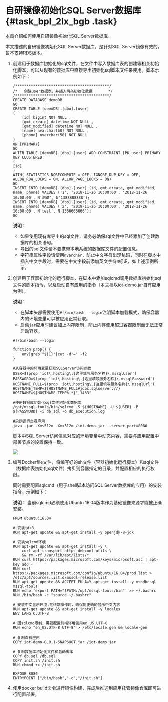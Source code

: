 # 自研镜像初始化SQL Server数据库 {#task_bpl_2lx_bgb .task}

本章介绍如何使用自研镜像初始化SQL Server数据库。

本文描述的自研镜像初始化SQL Server数据库，是针对SQL Server镜像有效的，暂不支持RDS版本。

1.  创建用于数据库初始化的sql文件，在文件中写入数据库表的创建等相关初始化脚本，可以从现有的数据库中直接导出初始化sql脚本文件来使用。脚本示例如下： 

    ```
    /******************************************/
    /*   创建user数据表，并插入两条初始化数据       */
    /******************************************/
    CREATE DATABASE demoDB
    GO
    CREATE TABLE [demoDB].[dbo].[user]
    (
    	[id] bigint NOT NULL ,
    	[gmt_create] datetime NOT NULL ,
    	[gmt_modified] datetime NOT NULL ,
    	[name] nvarchar(50) NOT NULL ,
    	[phone] nvarchar(50) NOT NULL 
    )
    ON [PRIMARY]
    GO
    ALTER TABLE [demoDB].[dbo].[user] ADD CONSTRAINT [PK_user] PRIMARY KEY CLUSTERED 
    (
    [id]
    )
    WITH( STATISTICS_NORECOMPUTE = OFF, IGNORE_DUP_KEY = OFF, ALLOW_ROW_LOCKS = ON, ALLOW_PAGE_LOCKS = ON)
    GO
    INSERT INTO [demoDB].[dbo].[user] (id, gmt_create, gmt_modified, name, phone) VALUES ('1', '2018-11-26 10:00:00', '2018-11-26 10:00:00', N'测试', N'1388888888');
    INSERT INTO [demoDB].[dbo].[user] (id, gmt_create, gmt_modified, name, phone) VALUES ('2', '2018-11-26 10:00:00', '2018-11-26 10:00:00', N'test', N'1366666666');
    GO
    ```

    **说明：** 

    -   如果使用现有库导出的sql文件，请务必确保sql文件中已经添加了创建数据库的相关语句。
    -   导出的sql文件请不要携带本地系统的数据库文件的配置信息。
    -   字符串属性字段请使用`nvarchar`，防止中文字符出现乱码，同时在脚本中插入中文字段时，需要在中文字段前添加英文字符`N`标识，如上述示例所示。
2.  创建用于容器初始化的运行脚本，在脚本中添加sqlcmd调用数据库初始化sql文件的脚本指令，以及启动自有应用的指令（本文档以iot-demo.jar自有应用为例）。 

    **说明：** 

    -   在脚本头部需要使用`#!/bin/bash --login`注明脚本加载模式，确保容器内的环境变量可以被应用正常获取。
    -   启动`jar`应用时建议加上内存限制，防止内存使用超过容器限制而无法正常启动容器。
    ```
    #!/bin/bash --login
    
    function prop() {
        env|grep "${1}"|cut -d'=' -f2
    }
    
    #从容器中的环境变量获取SQLServer访问参数
    USER=$(prop 'iot\.hosting\.{这里填写服务名称}\.mssqlUser')
    PASSWORD=$(prop 'iot\.hosting\.{这里填写服务名称}\.mssqlPassword')
    HOSTNAME_FULL=$(prop 'iot\.hosting\.{这里填写服务名称}\.mssqlUrl')
    HOSTNAME_TEMP=${HOSTNAME_FULL#jdbc:sqlserver://}
    HOSTNAME=${HOSTNAME_TEMP%:*}",1433"
    
    #使用数据库初始化sql文件初始化数据库
    /opt/mssql-tools/bin/sqlcmd -S ${HOSTNAME} -U ${USER} -P ${PASSWORD} -i db.sql -o db_execution.log
    
    #启动运行自有应用
    java -jar -Xms512m -Xmx512m /iot-demo.jar --server.port=8080
    ```

    脚本中SQL Server访问信息对应的环境变量中动态内容，需要与应用配置中部署节点的设置保持一致。

    ![](http://static-aliyun-doc.oss-cn-hangzhou.aliyuncs.com/assets/img/78711/154684629034066_zh-CN.png)

3.  编写Dockerfile文件，将编写好的sh文件（容器初始化运行脚本）和sql文件（数据库表初始化sql文件）拷贝到容器指定的目录，并配置相应的执行权限。 

    同时需要配置sqlcmd（用于shell脚本访问SQL Server数据库的应用）的安装指令。示例如下：

    **说明：** 当前sqlcmd必须使用Ubuntu 16.04版本作为基础镜像来源才能被正确安装。

    ```
    FROM ubuntu:16.04
    
    # 安装jdk8
    RUN apt-get update && apt-get install -y openjdk-8-jdk
    
    # 安装sqlcmd环境
    RUN apt-get update && apt-get install -y \
    	curl apt-transport-https debconf-utils \
        && rm -rf /var/lib/apt/lists/*
    RUN curl https://packages.microsoft.com/keys/microsoft.asc | apt-key add -
    RUN curl https://packages.microsoft.com/config/ubuntu/16.04/prod.list > /etc/apt/sources.list.d/mssql-release.list
    RUN apt-get update && ACCEPT_EULA=Y apt-get install -y msodbcsql mssql-tools
    RUN echo 'export PATH="$PATH:/opt/mssql-tools/bin"' >> ~/.bashrc
    RUN /bin/bash -c "source ~/.bashrc"
    
    # 安装中文显示环境,在终端操作时，确保能正确的显示中文内容
    RUN apt-get update && apt-get install -y locales
    ENV LANG C.UTF-8
    
    # 因sqlcmd限制，需要配置终端环境使用en_US.UTF-8
    RUN echo "en_US.UTF-8 UTF-8" > /etc/locale.gen && locale-gen
    
    # 复制自有应用
    COPY iot-demo-0.0.1-SNAPSHOT.jar /iot-demo.jar
    
    # 复制数据库初始化文件和启动脚本
    COPY db.sql /db.sql
    COPY init.sh /init.sh
    RUN chmod +x /init.sh
    
    EXPOSE 8080
    ENTRYPOINT ["/bin/bash","-c","/init.sh"]
    ```

4.  使用docker build命令进行镜像构建，完成后推送到应用托管镜像仓库即可进行配置部署。 

